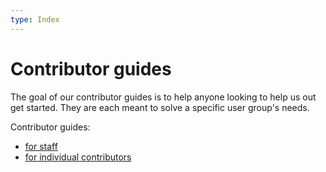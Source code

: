 ```yaml
---
type: Index
---
```


# Contributor guides

The goal of our contributor guides is to help anyone looking to help us out get started. They are each meant to solve a specific user group's needs.

Contributor guides:

* [for staff](for-staff.md)
* [for individual contributors](for-individuals.md)
